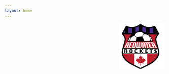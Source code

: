 ```yaml
---
layout: home
---
```

<!--
![RocketsLogo](/images/RocketsLogo.png)
-->
 <img align="right" src="/images/rocketslogo_small.jpg" >
